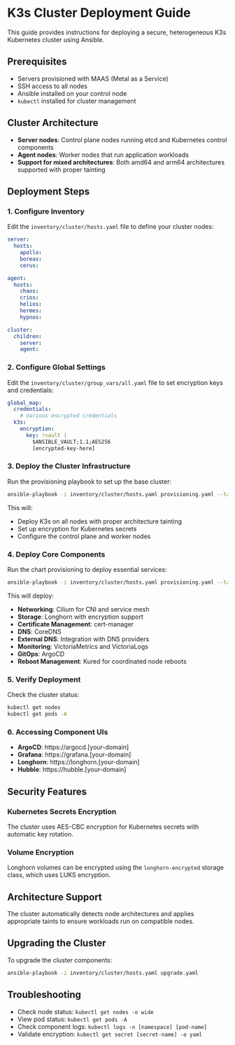 # K3s Cluster Deployment Guide

This guide provides instructions for deploying a secure, heterogeneous K3s Kubernetes cluster using Ansible.

## Prerequisites

- Servers provisioned with MAAS (Metal as a Service)
- SSH access to all nodes
- Ansible installed on your control node
- `kubectl` installed for cluster management

## Cluster Architecture

- **Server nodes**: Control plane nodes running etcd and Kubernetes control components
- **Agent nodes**: Worker nodes that run application workloads
- **Support for mixed architectures**: Both amd64 and arm64 architectures supported with proper tainting

## Deployment Steps

### 1. Configure Inventory

Edit the `inventory/cluster/hosts.yaml` file to define your cluster nodes:

```yaml
server:
  hosts:
    apollo:
    boreas:
    cerus:

agent:
  hosts:
    chaos:
    crios:
    helios:
    hermes:
    hypnos:

cluster:
  children:
    server:
    agent:
```

### 2. Configure Global Settings

Edit the `inventory/cluster/group_vars/all.yaml` file to set encryption keys and credentials:

```yaml
global_map:
  credentials:
    # Various encrypted credentials
  k3s:
    encryption:
      key: !vault |
        $ANSIBLE_VAULT;1.1;AES256
        [encrypted-key-here]
```

### 3. Deploy the Cluster Infrastructure

Run the provisioning playbook to set up the base cluster:

```bash
ansible-playbook -i inventory/cluster/hosts.yaml provisioning.yaml --tags kubernetes
```

This will:

- Deploy K3s on all nodes with proper architecture tainting
- Set up encryption for Kubernetes secrets
- Configure the control plane and worker nodes

### 4. Deploy Core Components

Run the chart provisioning to deploy essential services:

```bash
ansible-playbook -i inventory/cluster/hosts.yaml provisioning.yaml --tags charts
```

This will deploy:

- **Networking**: Cilium for CNI and service mesh
- **Storage**: Longhorn with encryption support
- **Certificate Management**: cert-manager
- **DNS**: CoreDNS
- **External DNS**: Integration with DNS providers
- **Monitoring**: VictoriaMetrics and VictoriaLogs
- **GitOps**: ArgoCD
- **Reboot Management**: Kured for coordinated node reboots

### 5. Verify Deployment

Check the cluster status:

```bash
kubectl get nodes
kubectl get pods -A
```

### 6. Accessing Component UIs

- **ArgoCD**: https://argocd.[your-domain]
- **Grafana**: https://grafana.[your-domain]
- **Longhorn**: https://longhorn.[your-domain]
- **Hubble**: https://hubble.[your-domain]

## Security Features

### Kubernetes Secrets Encryption

The cluster uses AES-CBC encryption for Kubernetes secrets with automatic key rotation.

### Volume Encryption

Longhorn volumes can be encrypted using the `longhorn-encrypted` storage class, which uses LUKS encryption.

## Architecture Support

The cluster automatically detects node architectures and applies appropriate taints to ensure workloads run on compatible nodes.

## Upgrading the Cluster

To upgrade the cluster components:

```bash
ansible-playbook -i inventory/cluster/hosts.yaml upgrade.yaml
```

## Troubleshooting

- Check node status: `kubectl get nodes -o wide`
- View pod status: `kubectl get pods -A`
- Check component logs: `kubectl logs -n [namespace] [pod-name]`
- Validate encryption: `kubectl get secret [secret-name] -o yaml`
